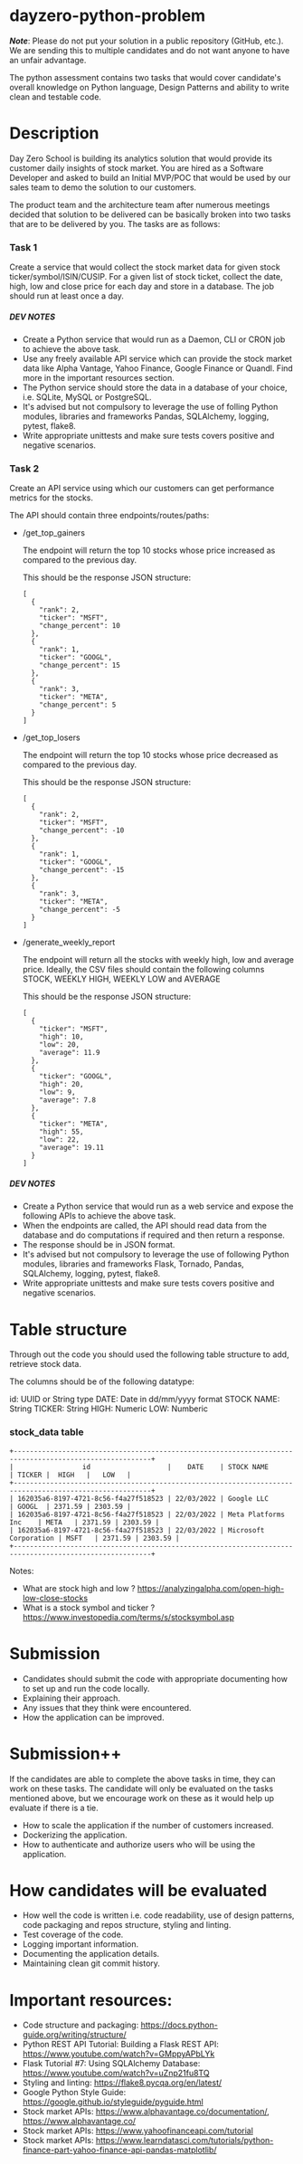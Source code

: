 # dayzero-python-problem

***Note***: Please do not put your solution in a public repository (GitHub, etc.). We are sending this to multiple candidates and do not want anyone to have an unfair advantage.

The python assessment contains two tasks that would cover candidate's overall knowledge on Python language, Design Patterns and ability to write clean and testable code.


# Description

Day Zero School is building its analytics solution that would provide its customer daily insights of stock market. You are hired as a Software Developer and asked to build an Initial MVP/POC that would be used by our sales team to demo the solution to our customers.

The product team and the architecture team after numerous meetings decided that solution to be delivered can be basically broken into two tasks that are to be delivered by you. The tasks are as follows:


### Task 1

Create a service that would collect the stock market data for given stock ticker/symbol/ISIN/CUSIP. For a given list of stock ticket, collect the date, high, low and close price for each day and store in a database. The job should run at least once a day.

##### DEV NOTES
- Create a Python service that would run as a Daemon, CLI or CRON job to achieve the above task.
- Use any freely available API service which can provide the stock market data like Alpha Vantage, Yahoo Finance, Google Finance or Quandl. Find more in the important resources section.
- The Python service should store the data in a database of your choice, i.e. SQLite, MySQL or PostgreSQL.
- It's advised but not compulsory to leverage the use of folling Python modules, libraries and frameworks Pandas, SQLAlchemy, logging, pytest, flake8.
- Write appropriate unittests and make sure tests covers positive and negative scenarios.


### Task 2

Create an API service using which our customers can get performance metrics for the stocks. 

The API should contain three endpoints/routes/paths:

- /get_top_gainers
  
  The endpoint will return the top 10 stocks whose price increased as compared to the previous day.
  
  
  This should be the response JSON structure:

  ```
  [
    {
      "rank": 2,
      "ticker": "MSFT",
      "change_percent": 10
    },
    {
      "rank": 1,
      "ticker": "GOOGL",
      "change_percent": 15
    },
    {
      "rank": 3,
      "ticker": "META",
      "change_percent": 5
    }
  ]
  ```
  
- /get_top_losers
  
  The endpoint will return the top 10 stocks whose price decreased as compared to the previous day.

  This should be the response JSON structure:

  ```
  [
    {
      "rank": 2,
      "ticker": "MSFT",
      "change_percent": -10
    },
    {
      "rank": 1,
      "ticker": "GOOGL",
      "change_percent": -15
    },
    {
      "rank": 3,
      "ticker": "META",
      "change_percent": -5
    }
  ]
  ```

- /generate_weekly_report
  
  The endpoint will return all the stocks with weekly high, low and average price. Ideally, the CSV files should contain the following columns STOCK, WEEKLY HIGH, WEEKLY LOW and AVERAGE
  
  This should be the response JSON structure:

  ```
  [
    {
      "ticker": "MSFT",
      "high": 10,
      "low": 20,
      "average": 11.9
    },
    {
      "ticker": "GOOGL",
      "high": 20,
      "low": 9,
      "average": 7.8
    },
    {
      "ticker": "META",
      "high": 55,
      "low": 22,
      "average": 19.11
    }
  ]
  ```

##### DEV NOTES
- Create a Python service that would run as a web service and expose the following APIs to achieve the above task.
- When the endpoints are called, the API should read data from the database and do computations if required and then return a response.
- The response should be in JSON format.
- It's advised but not compulsory to leverage the use of following Python modules, libraries and frameworks Flask, Tornado, Pandas, SQLAlchemy, logging, pytest, flake8.
- Write appropriate unittests and make sure tests covers positive and negative scenarios.


# Table structure

Through out the code you should used the following table structure to add, retrieve stock data.

The columns should be of the following datatype:

id: UUID or String type
DATE: Date in dd/mm/yyyy format
STOCK NAME: String
TICKER: String
HIGH: Numeric
LOW: Numberic


### stock_data table

```
+--------------------------------------------------------------------------------------------------------+
|                 id                   |    DATE    | STOCK NAME            | TICKER |  HIGH   |   LOW   |
+--------------------------------------------------------------------------------------------------------+
| 162035a6-8197-4721-8c56-f4a27f518523 | 22/03/2022 | Google LLC            | GOOGL  | 2371.59 | 2303.59 |
| 162035a6-8197-4721-8c56-f4a27f518523 | 22/03/2022 | Meta Platforms Inc    | META   | 2371.59 | 2303.59 |
| 162035a6-8197-4721-8c56-f4a27f518523 | 22/03/2022 | Microsoft Corporation | MSFT   | 2371.59 | 2303.59 |
+--------------------------------------------------------------------------------------------------------+
```

Notes: 
- What are stock high and low ? https://analyzingalpha.com/open-high-low-close-stocks
- What is a stock symbol and ticker ? https://www.investopedia.com/terms/s/stocksymbol.asp


# Submission

- Candidates should submit the code with appropriate documenting how to set up and run the code locally.
- Explaining their approach.
- Any issues that they think were encountered.
- How the application can be improved.


# Submission++

If the candidates are able to complete the above tasks in time, they can work on these tasks. The candidate will only be evaluated on the tasks mentioned above, but we encourage work on these as it would help up evaluate if there is a tie.

- How to scale the application if the number of customers increased.
- Dockerizing the application.
- How to authenticate and authorize users who will be using the application.


# How candidates will be evaluated
- How well the code is written i.e. code readability, use of design patterns, code packaging and repos structure, styling and linting.
- Test coverage of the code.
- Logging important information.
- Documenting the application details.
- Maintaining clean git commit history.


# Important resources:

- Code structure and packaging: https://docs.python-guide.org/writing/structure/
- Python REST API Tutorial: Building a Flask REST API: https://www.youtube.com/watch?v=GMppyAPbLYk
- Flask Tutorial #7: Using SQLAlchemy Database: https://www.youtube.com/watch?v=uZnp21fu8TQ
- Styling and linting: https://flake8.pycqa.org/en/latest/
- Google Python Style Guide: https://google.github.io/styleguide/pyguide.html
- Stock market APIs: https://www.alphavantage.co/documentation/, https://www.alphavantage.co/
- Stock market APIs: https://www.yahoofinanceapi.com/tutorial
- Stock market APIs: https://www.learndatasci.com/tutorials/python-finance-part-yahoo-finance-api-pandas-matplotlib/

